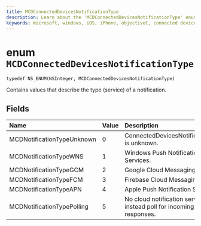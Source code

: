 ```yaml
---
title: MCDConnectedDevicesNotificationType
description: Learn about the 'MCDConnectedDevicesNotificationType' enum. This enum contains values that describe the type (service) of a notification.
keywords: microsoft, windows, iOS, iPhone, objectiveC, connected devices, Project Rome
---
```


# enum `MCDConnectedDevicesNotificationType`

```
typedef NS_ENUM(NSInteger, MCDConnectedDevicesNotificationType)
```  
Contains values that describe the type (service) of a notification.

## Fields

| Name                              |   Value     | Description |
|:----------------------------------|:------|:-------------------------------|
| MCDNotificationTypeUnknown | 0 | ConnectedDevicesNotificationType is unknown. |
| MCDNotificationTypeWNS | 1 | Windows Push Notification Services. |
| MCDNotificationTypeGCM | 2 | Google Cloud Messaging. |
| MCDNotificationTypeFCM | 3 | Firebase Cloud Messaging.|
| MCDNotificationTypeAPN | 4 | Apple Push Notification Service. |
| MCDNotificationTypePolling | 5 | No cloud notification service; instead poll for incoming responses. |
